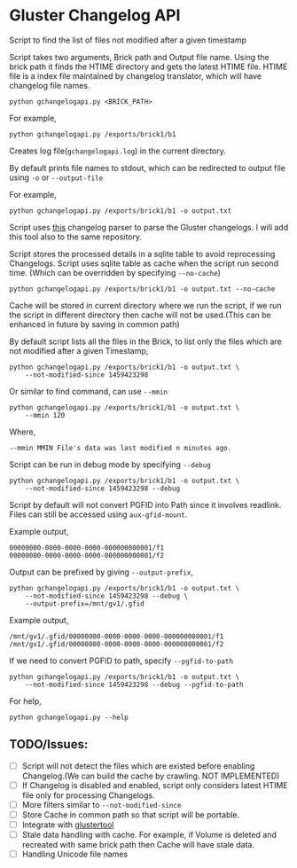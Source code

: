 # Gluster Changelog API

Script to find the list of files not modified after a given timestamp

Script takes two arguments, Brick path and Output file name. Using the
brick path it finds the HTIME directory and gets the latest HTIME
file. HTIME file is a index file maintained by changelog translator,
which will have changelog file names.

    python gchangelogapi.py <BRICK_PATH>

For example,

    python gchangelogapi.py /exports/brick1/b1

Creates log file(`gchangelogapi.log`) in the current directory.

By default prints file names to stdout, which can be redirected to
output file using `-o` or `--output-file`

For example,

    python gchangelogapi.py /exports/brick1/b1 -o output.txt

Script uses
[this](https://github.com/gluster/glustertool/blob/master/glustertool/plugins/changelogparser.py)
changelog parser to parse the Gluster changelogs. I will add this tool
also to the same repository.

Script stores the processed details in a sqlite table to avoid
reprocessing Changelogs. Script uses sqlite table as cache when the
script run second time. (Which can be overridden by specifying
`--no-cache`)

    python gchangelogapi.py /exports/brick1/b1 -o output.txt --no-cache

Cache will be stored in current directory where we run the script, if
we run the script in different directory then cache will not be
used.(This can be enhanced in future by saving in common path)

By default script lists all the files in the Brick, to list only the
files which are not modified after a given Timestamp,

    python gchangelogapi.py /exports/brick1/b1 -o output.txt \
        --not-modified-since 1459423298

Or similar to find command, can use `--mmin`

    python gchangelogapi.py /exports/brick1/b1 -o output.txt \
        --mmin 120

Where,

    --mmin MMIN File's data was last modified n minutes ago.

Script can be run in debug mode by specifying `--debug`

    python gchangelogapi.py /exports/brick1/b1 -o output.txt \
        --not-modified-since 1459423298 --debug

Script by default will not convert PGFID into Path since it involves
readlink. Files can still be accessed using `aux-gfid-mount`.

Example output,

    00000000-0000-0000-0000-000000000001/f1
    00000000-0000-0000-0000-000000000001/f2

Output can be prefixed by giving `--output-prefix`,

    python gchangelogapi.py /exports/brick1/b1 -o output.txt \
        --not-modified-since 1459423298 --debug \
        --output-prefix=/mnt/gv1/.gfid

Example output,

    /mnt/gv1/.gfid/00000000-0000-0000-0000-000000000001/f1
    /mnt/gv1/.gfid/00000000-0000-0000-0000-000000000001/f2

If we need to convert PGFID to path, specify `--pgfid-to-path`

    python gchangelogapi.py /exports/brick1/b1 -o output.txt \
        --not-modified-since 1459423298 --debug --pgfid-to-path
    
For help,

    python gchangelogapi.py --help


## TODO/Issues:

- [ ] Script will not detect the files which are existed before
  enabling Changelog.(We can build the cache by crawling. NOT
  IMPLEMENTED)
- [ ] If Changelog is disabled and enabled, script only considers
  latest HTIME file only for processing Changelogs.
- [ ] More filters similar to `--not-modified-since`
- [ ] Store Cache in common path so that script will be portable.
- [ ] Integrate with [glustertool](https://github.com/gluster/glustertool)
- [ ] Stale data handling with cache. For example, if Volume is deleted
  and recreated with same brick path then Cache will have stale data.
- [ ] Handling Unicode file names
